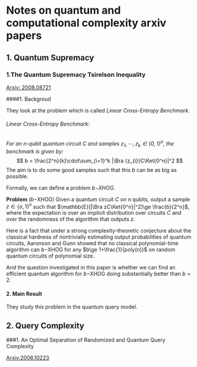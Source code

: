 $$
\newcommand{\Ket}[1]{\left| #1 \right\rangle}
\newcommand{\Bra}[1]{\left\langle #1 \right|}
$$



# Notes on quantum and computational complexity arxiv papers

## 1. Quantum Supremacy

### 1.The Quantum Supremacy Tsirelson Inequality 

[Arxiv: 2008.08721](https://arxiv.org/pdf/2008.08721.pdf)

####1. Backgroud

They look at the problem which is called *Linear Cross-Entropy Benchmark*.

###### Linear Cross-Entropy Benchmark: 

*For an n-qubit quantum circuit $C$ and samples $z_1,\cdots, z_k \in \{0,1\}^{n}$, the benchmark is given by:*
$$
b = \frac{2^n}{k}\cdot\sum_{i=1}^k |\Bra {z_{i}}C\Ket{0^n}|^2
$$
The aim is to do some good samples such that this $b$ can be as big as possible. 

Formally, we can define a problem *$b-$XHOG*.

**Problem** ($b-$XHOG) Given a quantum circuit $C$ on n qubits, output a sample $z\in \{o,1\}^n$ such that $\mathbb{E}[|\Bra zC\Ket{0^n}|^2]\ge \frac{b}{2^n}$, where the expectation is over an implicit distribution over circuits $C$ and over the randomness of the algorithm that outputs $z$.

Here is a fact that under a strong complexity-theoretic conjecture about the classical hardness of nontrivially estimating output probabilities of quantum circuits, Aaronson and Gunn showed that no classical polynomial-time algorithm can $b-$XHOG for any $b\ge 1+\frac{1}{poly(n)}$ on random quantum circuits of polynomial size.

And the question investigated in this paper is whether we can find an efficient quantum algorithm for $b-$XHOG doing substantially better than $b=2$.

#### 2. Main Result

They study this problem in the quantum query model.

## 2. Query Complexity

###1. An Optimal Separation of Randomized and Quantum Query Complexity 

[Arxiv:2008.10223](https://arxiv.org/pdf/2008.10223.pdf)


